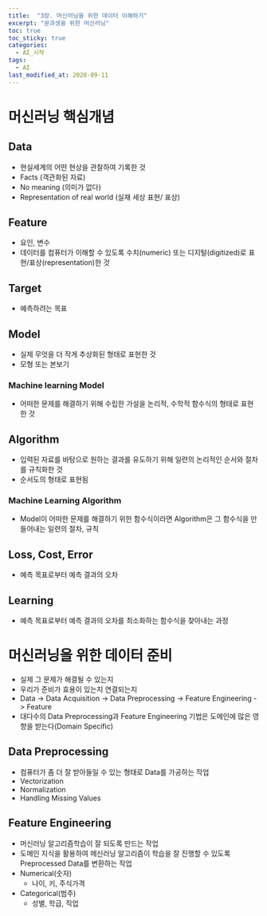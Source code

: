 ```yaml
---
title:  "3장. 머신러닝을 위한 데이터 이해하기"
excerpt: "문과생을 위한 머신러닝"
toc: true
toc_sticky: true
categories:
  - AI_시작
tags:
  - AI
last_modified_at: 2020-09-11
---
```


# 머신러닝 핵심개념

## Data

* 현실세계의 어떤 현상을 관찰하여 기록한 것
* Facts (객관화된 자료)
* No meaning (의미가 없다)
* Representation of real world (실재 세상 표현/ 표상)

## Feature

* 요인, 변수
* 데이터를 컴퓨터가 이해할 수 있도록 수치(numeric) 또는 디지털(digitized)로 표현/표상(representation)한 것

## Target

* 예측하려는 목표

## Model

* 실제 무엇을 더 작게 추상화된 형태로 표현한 것
* 모형 또는 본보기

### Machine learning Model

* 어떠한 문제를 해결하기 위해 수립한 가설을 논리적, 수학적 함수식의 형태로 표현한 것

## Algorithm

* 입력된 자료를 바탕으로 원하는 결과를 유도하기 위해 일련의 논리적인 순서와 절차를 규칙화한 것
* 순서도의 형태로 표현됨

### Machine Learning Algorithm

* Model이 어떠한 문제를 해결하기 위한 함수식이라면 Algorithm은 그 함수식을 만들어내는 일련의 절차, 규칙

## Loss, Cost, Error

* 예측 목표로부터 예측 결과의 오차

## Learning

* 예측 목표로부터 예측 결과의 오차를 최소화하는 함수식을 찾아내는 과정

# 머신러닝을 위한 데이터 준비

* 실제 그 문제가 해결될 수 있는지
* 우리가 준비가 효용이 있는지 연결되는지
* Data -> Data Acquisition -> Data Preprocessing -> Feature Engineering -> Feature
* 대다수의 Data Preprocessing과 Feature Engineering 기법은 도메인에 많은 영향을 받는다(Domain Specific)

## Data Preprocessing

* 컴퓨터가 좀 더 잘 받아들일 수 있는 형태로 Data를 가공하는 작업
* Vectorization
* Normalization
* Handling Missing Values

## Feature Engineering

* 머신러닝 알고리즘학습이 잘 되도록 만드는 작업
* 도메인 지식을 활용하여 메신러닝 알고리즘이 학습을 잘 진행할 수 있도록 Preprocessed Data를 변환하는 작업
* Numerical(숫자)
  * 나이, 키, 주식가격
* Categorical(범주)
  * 성별, 학급, 직업
